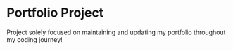 # Portfolio Project

Project solely focused on maintaining and updating my portfolio throughout my coding journey!
